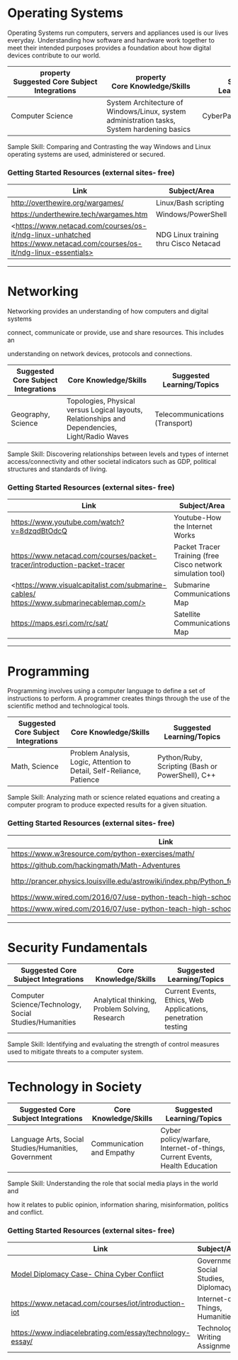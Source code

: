 Operating Systems
=================

Operating Systems run computers, servers and appliances used is our lives
everyday. Understanding how software and hardware work together to meet their
intended purposes provides a foundation about how digital devices contribute to
our world.

| <div style="width:200px">property</div> Suggested Core Subject Integrations | <div style="width:200px">property</div> Core Knowledge/Skills                                                                      | <div style="width:200px">property</div> Suggested Learning/Topics |
|-------------------------------------|--------------------------------------------------------------------------------------------|---------------------------|
| Computer Science                    | System Architecture of Windows/Linux, system administration tasks, System hardening basics | CyberPatriot              |

Sample Skill: Comparing and Contrasting the way Windows and Linux operating
systems are used, administered or secured.

### Getting Started Resources (external sites- free)

| Link                                                                                                                   | Subject/Area                          |
|------------------------------------------------------------------------------------------------------------------------|---------------------------------------|
| <http://overthewire.org/wargames/>                                                                                     | Linux/Bash scripting                  |
| <https://underthewire.tech/wargames.htm>                                                                               | Windows/PowerShell                    |
| <https://www.netacad.com/courses/os-it/ndg-linux-unhatched https://www.netacad.com/courses/os-it/ndg-linux-essentials> | NDG Linux training thru Cisco Netacad |

------

Networking
==========

Networking provides an understanding of how computers and digital systems

connect, communicate or provide, use and share resources. This includes an

understanding on network devices, protocols and connections.

| Suggested Core Subject Integrations | Core Knowledge/Skills                                                                          | Suggested Learning/Topics      |
|-------------------------------------|------------------------------------------------------------------------------------------------|--------------------------------|
| Geography, Science                  | Topologies, Physical versus Logical layouts, Relationships and Dependencies, Light/Radio Waves | Telecommunications (Transport) |

Sample Skill: Discovering relationships between levels and types of internet
access/connectivity and other societal indicators such as GDP, political
structures and standards of living.

### Getting Started Resources (external sites- free)

| Link                                                                                    | Subject/Area                                                |
|-----------------------------------------------------------------------------------------|-------------------------------------------------------------|
| <https://www.youtube.com/watch?v=8dzqdBtOdcQ>                                           | Youtube-How the Internet Works                              |
| <https://www.netacad.com/courses/packet-tracer/introduction-packet-tracer>              | Packet Tracer Training (free Cisco network simulation tool) |
| <https://www.visualcapitalist.com/submarine-cables/ https://www.submarinecablemap.com/> | Submarine Communications Map                                |
| <https://maps.esri.com/rc/sat/>                                                         | Satellite Communications Map                                |

------

Programming
===========

Programming involves using a computer language to define a set of instructions
to perform. A programmer creates things through the use of the scientific method
and technological tools.

| Suggested Core Subject Integrations | Core Knowledge/Skills                                                 | Suggested Learning/Topics                        |
|-------------------------------------|-----------------------------------------------------------------------|--------------------------------------------------|
| Math, Science                       | Problem Analysis, Logic, Attention to Detail, Self-Reliance, Patience | Python/Ruby, Scripting (Bash or PowerShell), C++ |

Sample Skill: Analyzing math or science related equations and creating a
computer program to produce expected results for a given situation.

### Getting Started Resources (external sites- free)

| Link                                                                                         | Subject/Area          |
|----------------------------------------------------------------------------------------------|-----------------------|
| <https://www.w3resource.com/python-exercises/math/>                                          | Math                  |
| <https://github.com/hackingmath/Math-Adventures>                                             | Math                  |
| <http://prancer.physics.louisville.edu/astrowiki/index.php/Python_for_Physics_and_Astronomy> | Physics and Astronomy |
| <https://www.wired.com/2016/07/use-python-teach-high-school-physics/>                        | Physics               |
| <https://www.wired.com/2016/07/use-python-teach-high-school-physics/>                        | Physics               |

------

Security Fundamentals
=====================

| Suggested Core Subject Integrations                    | Core Knowledge/Skills                          | Suggested Learning/Topics                                     |
|--------------------------------------------------------|------------------------------------------------|---------------------------------------------------------------|
| Computer Science/Technology, Social Studies/Humanities | Analytical thinking, Problem Solving, Research | Current Events, Ethics, Web Applications, penetration testing |

Sample Skill: Identifying and evaluating the strength of control measures used
to mitigate threats to a computer system.

------

Technology in Society
=====================

| Suggested Core Subject Integrations                  | Core Knowledge/Skills     | Suggested Learning/Topics                                                  |
|------------------------------------------------------|---------------------------|----------------------------------------------------------------------------|
| Language Arts, Social Studies/Humanities, Government | Communication and Empathy | Cyber policy/warfare, Internet-of-things, Current Events, Health Education |

Sample Skill: Understanding the role that social media plays in the world and

how it relates to public opinion, information sharing, misinformation, politics
and conflict.

### Getting Started Resources (external sites- free)

| Link                                                                                      | Subject/Area                          |
|-------------------------------------------------------------------------------------------|---------------------------------------|
| [Model Diplomacy Case- China Cyber Conflict](https://modeldiplomacy.cfr.org/#/cases/4480) | Government, Social Studies, Diplomacy |
| <https://www.netacad.com/courses/iot/introduction-iot>                                    | Internet-of-Things, Humanities        |
| <https://www.indiacelebrating.com/essay/technology-essay/>                                | Technology Writing Assignments        |
